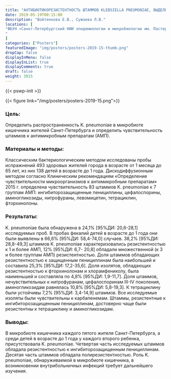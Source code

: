 ```yaml
---
title: "АНТИБИОТИКОРЕЗИСТЕНТНОСТЬ ШТАММОВ KLEBSIELLA PNEUMONIAE, ВЫДЕЛЕННЫХ ИЗ МИКРОБИОТЫ КИШЕЧНИКА ЖИТЕЛЕЙ САНКТ-ПЕТЕРБУРГА"
date: 2019-05-19T00:15:00
description: "Войтенкова Е.В., Сужаева Л.В."
locations: [
"ФБУН «Санкт-Петербургский НИИ эпидемиологии и микробиологии им. Пастера» Роспотребнадзора, Санкт-Петербург, Россия
"
]
categories: ["Posters"]
featuredImage: "img/posters/posters-2019-15-thumb.png"
dropCap: false
displayInMenu: false
displayInList: true
displayComments: true
draft: false
weight: 3015
---
```



{{< pswp-init >}}

{{< figure link="/img/posters/posters-2019-15.png">}}


### Цель:

Определить распространенность K. pneumoniae в микробиоте кишечника жителей Санкт-Петербурга и определить чувствительность штаммов к антимикробным препаратам (АМП). 

### Материалы и методы: 

Классическим бактериологическим методом исследованы пробы испражнений 493 здоровых жителей города в возрасте от 1 месяца до 65 лет, из них 138 детей в возрасте до 1 года. Дискодиффузионным методом согласно Клиническим рекомендациям «Определение чувствительности микроорганизмов к антимикробным препаратам» 2015 г. определена чувствительность 83 штаммов K. pneumoniae к 7 группам АМП: ингибиторозащищенные пенициллины, цефалоспорины, аминогликозиды, нитрофураны, левомицетин, тетрациклин, фторхинолоны.

### Результаты: 

K. pneumoniae была обнаружена в 24,1% [95%ДИ: 20,6-28,1] исследуемых проб. В пробах фекалий детей в возрасте до 1 года они были выявлены в 66,6% [95%ДИ: 58,4-74,0] случаев. 38,2% [95%ДИ: 28,8-49,3] штаммов K. pneumoniae характеризовались резистентностью к 1 и более АМП, 12% [95%ДИ: 6,7- 20,8] обладали множественной (к 3 и более группам АМП) резистентностью. Доля штаммов обладающих резистентностью к защищенным пенициллинам была наибольшей и составила 25,3% [95%ДИ: 17,2-35,6]. Доля изолятов, обладающих резистентностью к фторхинолонам и хлорамфениколу, была наименьшей и составляла по 4,8% [95%ДИ: 1,9-11,7]. Доля штаммов, нечувствительных к нитрофуранам, цефалоспоринам III-IV поколения, аминогликозидам равнялась 10,8% [95%ДИ: 5,8-19,3]. К тетрациклину были устойчивы 7,2% [95%ДИ: 3,4-14,9] штаммов. Все исследуемые изоляты были чувствительны к карбапенемам. Штаммы, резистентные к ингибиторозащищенным пенициллинам, достоверно чаще были резистентны к тетрациклину и аминогликозидам.

### Выводы: 

В микробиоте кишечника каждого пятого жителя Санкт-Петербурга, а среди детей в возрасте до 1 года у каждого второго ребенка, присутствовала K. pneumoniae. Четвертая часть исследуемых штаммов обладала резистентностью к ингибиторозащищенным пенициллинам. Десятая часть штаммов обладала полирезистентностью. Роль K. pneumoniae, обнаруживаемой в микробиоте кишечника, в возникновении внутрибольничных инфекций требует дальнейшего изучения.